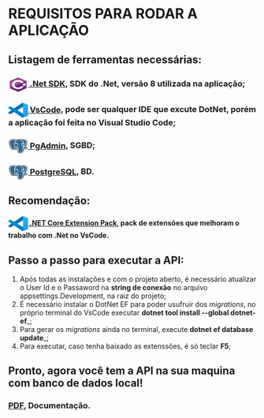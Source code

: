 # REQUISITOS PARA RODAR A APLICAÇÃO

## Listagem de ferramentas necessárias:

### [<img align="center" alt="Lucas-" height="30" width="40" src="https://github.com/devicons/devicon/blob/master/icons/csharp/csharp-original.svg"> .Net SDK](https://dotnet.microsoft.com/en-us/download), SDK do .Net, versão 8 utilizada na aplicação;
### [<img align="center" alt="Lucas-" height="30" width="40" src="https://github.com/devicons/devicon/blob/master/icons/vscode/vscode-original.svg"> VsCode](https://code.visualstudio.com/), pode ser qualquer IDE que excute DotNet, porém a aplicação foi feita no Visual Studio Code;
### [<img align="center" alt="Lucas-" height="30" width="40" src="https://github.com/devicons/devicon/blob/master/icons/postgresql/postgresql-original.svg"> PgAdmin](https://www.pgadmin.org/download/), SGBD;
### [<img align="center" alt="Lucas-" height="30" width="40" src="https://github.com/devicons/devicon/blob/master/icons/postgresql/postgresql-original.svg"> PostgreSQL](https://www.postgresql.org/download/), BD.

## Recomendação:

#### [<img align="center" alt="Lucas-" height="30" width="40" src="https://github.com/devicons/devicon/blob/master/icons/vscode/vscode-original.svg"> .NET Core Extension Pack](https://marketplace.visualstudio.com/items?itemName=doggy8088.netcore-extension-pack), pack de extensões que melhoram o trabalho com .Net no VsCode.

## Passo a passo para executar a API:

1. Após todas as instalações e com o projeto aberto, é necessário atualizar o User Id e o Passaword na **string de conexão** no arquivo appsettings.Development, na raiz do projeto;
2. É necessário instalar o DotNet EF para poder usufruir dos *migrations*, no próprio terminal do VsCode executar **dotnet tool install --global dotnet-ef**_;
3. Para gerar os *migrations* ainda no terminal, execute **dotnet ef database update**_;
4. Para executar, caso tenha baixado as extenssões, é só teclar **F5**;

## Pronto, agora você tem a API na sua maquina com banco de dados local!

### [PDF](https://drive.google.com/file/d/1EYXhGPC2xeYi8Mo-lou9Nlm0DxFWD5WK/view?usp=sharing), Documentação.
